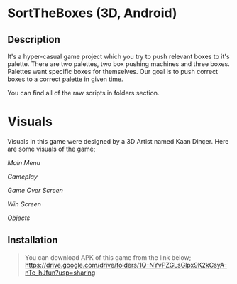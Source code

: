 # SortTheBoxes (3D, Android)
## Description
It's a hyper-casual game project which you try to push relevant boxes to it's palette. There are two palettes, two box pushing machines and three boxes. Palettes want specific boxes for themselves. Our goal is to push correct boxes to a correct palette in given time.

You can find all of the raw scripts in folders section.
# Visuals
Visuals in this game were designed by a 3D Artist named Kaan Dinçer.
Here are some visuals of the game;

![]()\
*Main Menu*

![]()\
*Gameplay*

![]()\
*Game Over Screen*

![]()\
*Win Screen*

![]()\
*Objects*

## Installation
>You can download APK of this game from the link below;\
><https://drive.google.com/drive/folders/1Q-NYvPZGLsGlpx9K2kCsyA-nTe_hJfun?usp=sharing>

